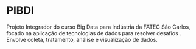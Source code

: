 # PIBDI
Projeto Integrador do curso Big Data para Indústria da FATEC São Carlos, focado na aplicação de tecnologias de dados para resolver desafios . Envolve coleta, tratamento, análise e visualização de dados.
